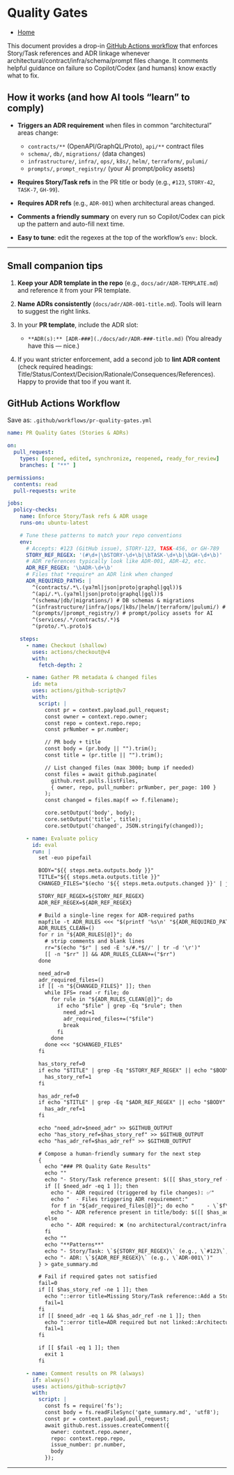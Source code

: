 <!-- ./GATES.md -->

# Quality Gates

* [Home](./README.md)

This document provides a drop-in [GitHub Actions workflow](#github-actions-workflow) that enforces Story/Task references and ADR linkage whenever architectural/contract/infra/schema/prompt files change. It comments helpful guidance on failure so Copilot/Codex (and humans) know exactly what to fix.

## How it works (and how AI tools “learn” to comply)

* **Triggers an ADR requirement** when files in common “architectural” areas change:

  * `contracts/**` (OpenAPI/GraphQL/Proto), `api/**` contract files
  * `schema/`, `db/`, `migrations/` (data changes)
  * `infrastructure/`, `infra/`, `ops/`, `k8s/`, `helm/`, `terraform/`, `pulumi/`
  * `prompts/`, `prompt_registry/` (your AI prompt/policy assets)
* **Requires Story/Task refs** in the PR title or body (e.g., `#123`, `STORY-42`, `TASK-7`, `GH-99`).
* **Requires ADR refs** (e.g., `ADR-001`) when architectural areas changed.
* **Comments a friendly summary** on every run so Copilot/Codex can pick up the pattern and auto-fill next time.
* **Easy to tune**: edit the regexes at the top of the workflow’s `env:` block.

---

## Small companion tips

1. **Keep your ADR template in the repo** (e.g., `docs/adr/ADR-TEMPLATE.md`) and reference it from your PR template.
2. **Name ADRs consistently** (`docs/adr/ADR-001-title.md`). Tools will learn to suggest the right links.
3. In your **PR template**, include the ADR slot:

   * `**ADR(s):** [ADR-###](./docs/adr/ADR-###-title.md)`
     (You already have this — nice.)
4. If you want stricter enforcement, add a second job to **lint ADR content** (check required headings: Title/Status/Context/Decision/Rationale/Consequences/References). Happy to provide that too if you want it.

## GitHub Actions Workflow

Save as: `.github/workflows/pr-quality-gates.yml`

```yaml
name: PR Quality Gates (Stories & ADRs)

on:
  pull_request:
    types: [opened, edited, synchronize, reopened, ready_for_review]
    branches: [ "**" ]

permissions:
  contents: read
  pull-requests: write

jobs:
  policy-checks:
    name: Enforce Story/Task refs & ADR usage
    runs-on: ubuntu-latest

    # Tune these patterns to match your repo conventions
    env:
      # Accepts: #123 (GitHub issue), STORY-123, TASK-456, or GH-789
      STORY_REF_REGEX: '(#\d+|\bSTORY-\d+\b|\bTASK-\d+\b|\bGH-\d+\b)'
      # ADR references typically look like ADR-001, ADR-42, etc.
      ADR_REF_REGEX: '\bADR-\d+\b'
      # Files that *require* an ADR link when changed
      ADR_REQUIRED_PATHS: |
        ^(contracts/.*\.(ya?ml|json|proto|graphql|gql))$
        ^(api/.*\.(ya?ml|json|proto|graphql|gql))$
        ^(schema/|db/|migrations/) # DB schemas & migrations
        ^(infrastructure/|infra/|ops/|k8s/|helm/|terraform/|pulumi/) # infra/IaC
        ^(prompts/|prompt_registry/) # prompt/policy assets for AI
        ^(services/.*/contracts/.*)$
        ^(proto/.*\.proto)$

    steps:
      - name: Checkout (shallow)
        uses: actions/checkout@v4
        with:
          fetch-depth: 2

      - name: Gather PR metadata & changed files
        id: meta
        uses: actions/github-script@v7
        with:
          script: |
            const pr = context.payload.pull_request;
            const owner = context.repo.owner;
            const repo = context.repo.repo;
            const prNumber = pr.number;

            // PR body + title
            const body = (pr.body || "").trim();
            const title = (pr.title || "").trim();

            // List changed files (max 3000; bump if needed)
            const files = await github.paginate(
              github.rest.pulls.listFiles,
              { owner, repo, pull_number: prNumber, per_page: 100 }
            );
            const changed = files.map(f => f.filename);

            core.setOutput('body', body);
            core.setOutput('title', title);
            core.setOutput('changed', JSON.stringify(changed));

      - name: Evaluate policy
        id: eval
        run: |
          set -euo pipefail

          BODY="${{ steps.meta.outputs.body }}"
          TITLE="${{ steps.meta.outputs.title }}"
          CHANGED_FILES="$(echo '${{ steps.meta.outputs.changed }}' | jq -r '.[]')"

          STORY_REF_REGEX=${STORY_REF_REGEX}
          ADR_REF_REGEX=${ADR_REF_REGEX}

          # Build a single-line regex for ADR-required paths
          mapfile -t ADR_RULES <<< "$(printf '%s\n' "${ADR_REQUIRED_PATHS}")"
          ADR_RULES_CLEAN=()
          for r in "${ADR_RULES[@]}"; do
            # strip comments and blank lines
            rr="$(echo "$r" | sed -E 's/#.*$//' | tr -d '\r')"
            [[ -n "$rr" ]] && ADR_RULES_CLEAN+=("$rr")
          done

          need_adr=0
          adr_required_files=()
          if [[ -n "${CHANGED_FILES}" ]]; then
            while IFS= read -r file; do
              for rule in "${ADR_RULES_CLEAN[@]}"; do
                if echo "$file" | grep -Eq "$rule"; then
                  need_adr=1
                  adr_required_files+=("$file")
                  break
                fi
              done
            done <<< "$CHANGED_FILES"
          fi

          has_story_ref=0
          if echo "$TITLE" | grep -Eq "$STORY_REF_REGEX" || echo "$BODY" | grep -Eq "$STORY_REF_REGEX"; then
            has_story_ref=1
          fi

          has_adr_ref=0
          if echo "$TITLE" | grep -Eq "$ADR_REF_REGEX" || echo "$BODY" | grep -Eq "$ADR_REF_REGEX"; then
            has_adr_ref=1
          fi

          echo "need_adr=$need_adr" >> $GITHUB_OUTPUT
          echo "has_story_ref=$has_story_ref" >> $GITHUB_OUTPUT
          echo "has_adr_ref=$has_adr_ref" >> $GITHUB_OUTPUT

          # Compose a human-friendly summary for the next step
          {
            echo "### PR Quality Gate Results"
            echo ""
            echo "- Story/Task reference present: $([[ $has_story_ref -eq 1 ]] && echo '✅' || echo '❌')"
            if [[ $need_adr -eq 1 ]]; then
              echo "- ADR required (triggered by file changes): ✅"
              echo "  - Files triggering ADR requirement:"
              for f in "${adr_required_files[@]}"; do echo "    - \`$f\`"; done
              echo "- ADR reference present in title/body: $([[ $has_adr_ref -eq 1 ]] && echo '✅' || echo '❌')"
            else
              echo "- ADR required: ❌ (no architectural/contract/infra/schema/prompt changes detected)"
            fi
            echo ""
            echo "**Patterns**"
            echo "- Story/Task: \`${STORY_REF_REGEX}\` (e.g., \`#123\`, \`STORY-42\`, \`TASK-7\`)"
            echo "- ADR: \`${ADR_REF_REGEX}\` (e.g., \`ADR-001\`)"
          } > gate_summary.md

          # Fail if required gates not satisfied
          fail=0
          if [[ $has_story_ref -ne 1 ]]; then
            echo "::error title=Missing Story/Task reference::Add a Story or Task reference to the PR title or body (e.g., #123, STORY-123, TASK-456)."
            fail=1
          fi
          if [[ $need_adr -eq 1 && $has_adr_ref -ne 1 ]]; then
            echo "::error title=ADR required but not linked::Architectural/contract/infra/schema/prompt changes detected. Link an ADR in the PR (e.g., ADR-042) and include it under the 'Related Work' section."
            fail=1
          fi

          if [[ $fail -eq 1 ]]; then
            exit 1
          fi

      - name: Comment results on PR (always)
        if: always()
        uses: actions/github-script@v7
        with:
          script: |
            const fs = require('fs');
            const body = fs.readFileSync('gate_summary.md', 'utf8');
            const pr = context.payload.pull_request;
            await github.rest.issues.createComment({
              owner: context.repo.owner,
              repo: context.repo.repo,
              issue_number: pr.number,
              body
            });
```

---


